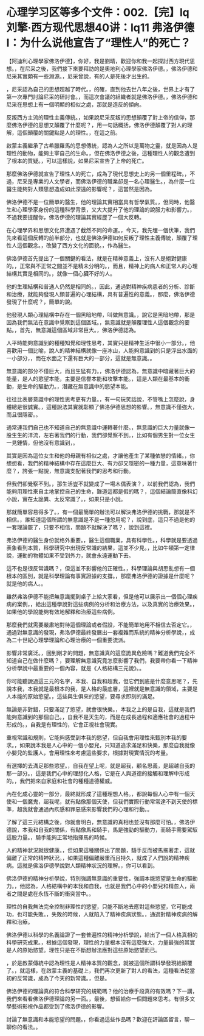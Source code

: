 # 心理学习区等多个文件：002.【完】lq刘擎·西方现代思想40讲：lq11 弗洛伊德I：为什么说他宣告了“理性人”的死亡？

【阿迪利心理學家佛洛伊德】，你好，我是劉晴，歡迎你和我一起探討西方現代思想。，在尼采之後，我們接下來要拜訪的是奧地利心理學家佛洛伊德。，佛洛伊德和尼采其實頗有一些淵源。，尼采曾說，有的人是死後才出生的。

，尼采認為自己的思想超越了時代。，的確，直到他去世八年之後，世界上才有了第一次專門討論尼采的研討會。，而這次會議的組織者就是佛洛伊德。，佛洛伊德和尼采在思想上有一個明顯的相似之處，那就是造反的傾向。

反叛西方主流的理性主義傳統。，如果說尼采反叛的思想顛覆了對上帝的信仰，那麼佛洛伊德的思想又顛覆了什麼呢？，用一句話概括，佛洛伊德顛覆了對人的理解，這個顛覆的關鍵點是人的理性。，在這之前。

啟蒙主義繼承了古希臘羅馬的思想傳統，認為人之所以是萬物之靈，就是因為人是理性的動物，能夠主宰自己的生命。，但在佛洛伊德之後，這種理性人的觀念遭到了根本的質疑。，可以這樣說，如果尼采宣告了上帝的死亡。

那麼佛洛伊德就宣告了理性人的死亡，成為了現代思想史上的另一個里程碑。，不過，尼采是專業的人文學者，而佛洛伊德的職業卻是一名心理醫生。，為什麼一位醫生能夠對人類思想造成如此深遠的影響呢？，這當然是因為。

佛洛伊德不是一位簡單的醫生，他的理論其實相當具有哲學氣質。，但同時，他醫生和心理學家身份的這種科學背景，又大大提升了他的理論的說服力和影響力。，不過我要提醒你，佛洛伊德的理論其實經歷了一個大反轉。

在心理學界和思想文化界遭遇了截然不同的命運。，今天，我先埋一個伏筆，我們先來看這個反轉的前半部分，也就是佛洛伊德如何反叛了理性主義傳統，顛覆了理性人這個觀念。，改變了西方文化的面貌。，作為醫生。

佛洛伊德首先提出了一個關鍵的看法，就是在精神意義上，沒有人是絕對健康的。，正常與不正常之間並不是精未分明的。，而且，精神上的病人和正常人的心理結構其實是相同的。，就像一個心臟不好的人。

他的生理結構和普通人仍然是相同的。，因此，通過對精神疾病患者的分析、診斷和治療，就能夠發現人類普遍的心理結構，具有普遍性的意義。，那麼，佛洛伊德發現了什麼呢？，簡單的說。

他發現人類心理結構中存在一個黑暗地帶，叫做無意識。，說它是黑暗地帶，那是因為我們無法在意識中覺察到這個區域。，無意識就是顛覆理性人這個觀念的要點。，首先，無意識這個區域非常巨大。，佛洛伊德認為。

人平時能夠意識到的種種知覺和理性思考，其實只是精神生活中很小一部分。，他喜歡用一個比喻，說人的精神結構就像一座冰山，人能夠意識到的只是浮出水面的一小部分，，而在水面之下還有巨大的一部分，這就是無意識。。

無意識的部分不僅巨大，而且生猛有力。，佛洛伊德認為，無意識中暗藏著巨大的能量，是人的慾望本能，主要是信譽本能和攻擊本能。，這是人類在最基本的衝動，是生命的驅動力。，潛藏在無意識中的慾望本能。

往往比表層意識中的理性思考更有力量。，有一句玩笑話說，不管嘴上怎麼說，身體總是很誠實。，這種說法其實就彰顯了佛洛伊德思想的影響。，無意識不僅強大，而且很隱密。。

通常連我們自己也不知道自己的無意識中運轉著什麼。，無意識的巨大力量就像一股生生的洋流，左右著我們的行動，我們卻覺察不到。，比如有個男生對一位女生一見鍾情，但他沒有意識到，。

其實是因為這位女生和他的母親有相似之處，才讓他產生了某種依戀的情緒。，你想想看，我們的精神結構中存在這麼巨大、有力卻又隱密的一種力量，這意味著什麼？，誇張一點說，無意識支配著我們的思考和行動。

但我們卻覺察不到。，那生活豈不就變成了一場木偶表演？，以前我們認為，我們能夠用理性來自主地掌控自己的生命，難道這都是假的嗎？，這個結論簡直像科幻小說，實在太詭異、太反常識了。，如果只是小說。

那就簡單容易得多了。，有一個最簡單的辦法可以解決弗洛伊德的挑戰，那就是不相信。，誰知道這個所謂的無意識是不是一種忽用呢？，說到底，這只不過是他的一套理論罷了，只要不相信，問題不就解決了嗎？，說到這裡。

弗洛伊德的醫生身份就格外重要。，醫生這個職業，具有科學性。，科學就是要透過表象看到本質，科學研究中出現反常識的結果，這並不少見。，比如牛頓第一定律說，運動的物體如果不受到外力，就會永遠運動下去。

這不也是很反常識嗎？，但這並不影響他的正確性。，科學理論與胡思亂想有一個根本的區別，就是科學理論有事實證據的支撐。，那麼弗洛伊德的證據是什麼呢？就是他的病人。。

雖然弗洛伊德不能把無意識擺到桌子上給大家看，但是他可以展示出一個個心理疾病的案例，，給出這種學說對這些病例的分析和治療方法，以及真實的治療效果。，如果他的學說能夠有效地解釋和治療這些病例。

那麼我們就需要嚴肅地對待這個理論或者假設，不能簡單地用不相信去否定它。，通過對無意識的發現，弗洛伊德最終發展出一套複雜而系統的精神分析學說，，成為二十世紀心理學理論和心理治療的一個重要流派。

影響非常廣泛。，回到剛才的問題，無意識真的這麼詭異危險嗎？難道我們完全不知道自己在做什麼嗎？，要理解無意識究竟怎麼影響了我們，我要帶你看一下精神分析學說中最重要的一個內容，就是《人格結構三元說》。。

你可能聽說過這三元的名字，本我、自我和超我，但它們到底是什麼意思呢？，先說本我，本我就是最根本的我，是人格的最底層，這裡就是無意識的領域，主要是人本能的原始慾望。，這些與生俱來的慾望，要尋求即刻的滿足。

無論是非對錯，只要滿足了慾望，就會很快樂。，本我之上的是自我，這就是我們能夠意識到的那個自己。，自我不是天生的，而是在成長過程和適應社會的過程中形成的。，自我是有理性的，它會正視社會現實。

重視常識和規則，它能夠感受到本我的慾望，但自我會用理性來甄別本我的要求。，如果說本我是人心中的一個小嬰兒，只知道追求滿足和快樂，那麼自我就像小嬰兒的監護人，會用理性來考慮這些要求，根據對現實情況的考量。

有選擇的去滿足那些慾望。，自我在望上呢，就是超我，顧名思義，是超越自我的那一部分。，這是我們心中的理想化人格，它是在人與道德的接觸和理解中形成的。，我們把來自家庭和社會的種種道德權威。

內在化成心靈的一部分，最終就形成了這種理想人格。，都說每個人心中有一個天使和一個魔鬼，超我呢，就有點像那個天使，但我們實際行動常常達不到天使的標準，超我就會通過內疚感和罪惡感來影響我們的心理和行動。。

了解了這三元結構之後，你就會明白，無意識的真相也並沒有那麼可怕。，佛洛伊德說，本我和自我的關係，有點像馬和騎手，馬是強勁的驅動力，而騎手需要駕馭這股力量。，騎手能夠正常地指揮馬的時候。

人的精神狀況就很健康。，但如果這種關係出了問題，騎手反而被馬拖著走，這就偏離了正常的精神狀況。，如果這種偏離嚴重而且持久，就成了人們說的精神疾病。這就是佛洛伊德學說對人類精神狀況的理解。，你可以看到。

佛洛伊德的精神分析學說，特別強調無意識的重要性，強調本能慾望是生命的驅動力。，他認為，人格結構中的本我和自我，也就是我們心中的小嬰兒和精忽人，兩者之間是處在永恆不斷的衝突當中。。

理性的自我無法完全控制非理性的慾望，只能不斷地去應對這些慾望，它可能成功，也可能失敗。，失敗的時候，人就陷入了精神疾病狀態。，通過對精神疾病的解釋和治療。

佛洛伊德以科學的名義論證了一套普遍性的精神分析學說，給出了一個人格真相的科學研究成果。，根據這個發現，理性的力量根本沒有這麼強大，力量最強的其實是人的原始慾望。理性只是在不斷想辦法應對這些原始慾望而已。

，於是啟蒙傳統中認為理性是人精神本質的觀念，就被這個所謂科學發現給顛覆了。，就這樣，在啟蒙主義的基礎上，我們再次更新了對人的看法，這種看法從當初的反常識，成為了今天的新常識。，但是。

佛洛伊德的理論真的符合科學研究的規範嗎？他的治療手段真的有效嗎？下一講，我們來看看佛洛伊德理論的另一面。，最後，想留給你一個問題來思考。有很多文學藝術影視作品都受到了佛洛伊德的影響。

討論了無意識和本能慾望的問題。，你看過這些作品嗎？歡迎在評論區留言，聊一聊你的看法。。